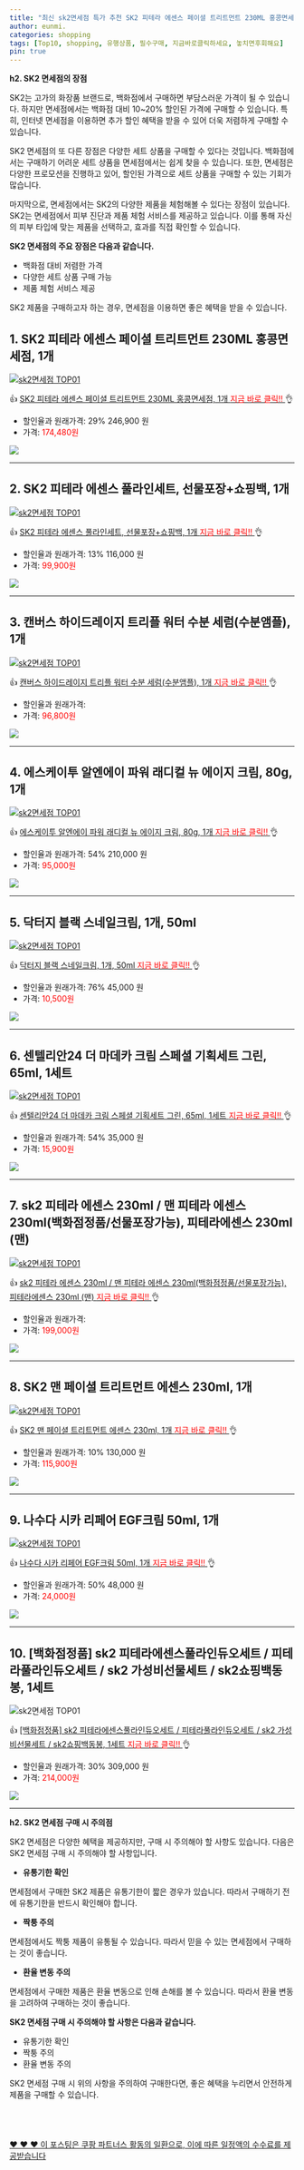 ```yaml
---
title: "최신 sk2면세점 특가 추천 SK2 피테라 에센스 페이셜 트리트먼트 230ML 홍콩면세점, 1개 비교 장점"
author: eunmi.
categories: shopping
tags: [Top10, shopping, 유행상품, 필수구매, 지금바로클릭하세요, 놓치면후회해요]
pin: true
---
```

**h2. SK2 면세점의 장점**

SK2는 고가의 화장품 브랜드로, 백화점에서 구매하면 부담스러운 가격이 될 수 있습니다. 하지만 면세점에서는 백화점 대비 10~20% 할인된 가격에 구매할 수 있습니다. 특히, 인터넷 면세점을 이용하면 추가 할인 혜택을 받을 수 있어 더욱 저렴하게 구매할 수 있습니다.

SK2 면세점의 또 다른 장점은 다양한 세트 상품을 구매할 수 있다는 것입니다. 백화점에서는 구매하기 어려운 세트 상품을 면세점에서는 쉽게 찾을 수 있습니다. 또한, 면세점은 다양한 프로모션을 진행하고 있어, 할인된 가격으로 세트 상품을 구매할 수 있는 기회가 많습니다.

마지막으로, 면세점에서는 SK2의 다양한 제품을 체험해볼 수 있다는 장점이 있습니다. SK2는 면세점에서 피부 진단과 제품 체험 서비스를 제공하고 있습니다. 이를 통해 자신의 피부 타입에 맞는 제품을 선택하고, 효과를 직접 확인할 수 있습니다.

**SK2 면세점의 주요 장점은 다음과 같습니다.**

* 백화점 대비 저렴한 가격
* 다양한 세트 상품 구매 가능
* 제품 체험 서비스 제공

SK2 제품을 구매하고자 하는 경우, 면세점을 이용하면 좋은 혜택을 받을 수 있습니다.

   

## 1. SK2 피테라 에센스 페이셜 트리트먼트 230ML 홍콩면세점, 1개

[![sk2면세점 TOP01](https://thumbnail8.coupangcdn.com/thumbnails/remote/230x230ex/image/vendor_inventory/1603/51d6a39cfe093877cffe8273b64b4efeea5135243abc2371ef1600722f12.jpg)](https://link.coupang.com/re/AFFSDP?lptag=AF3617701&subid=GithubCoopas&pageKey=6458180317&traceid=V0-153&itemId=14045289852&vendorItemId=85963819163)


👍 [SK2 피테라 에센스 페이셜 트리트먼트 230ML 홍콩면세점, 1개 <font color=red> 지금 바로 클릭!! </font> ](https://link.coupang.com/re/AFFSDP?lptag=AF3617701&subid=GithubCoopas&pageKey=6458180317&traceid=V0-153&itemId=14045289852&vendorItemId=85963819163) 👌 


- 할인율과 원래가격: 29%  246,900   원
- 가격: <span style='color:red'>174,480원</span>

[![](/discount_price.png)](https://link.coupang.com/re/AFFSDP?lptag=AF3617701&subid=GithubCoopas&pageKey=6458180317&traceid=V0-153&itemId=14045289852&vendorItemId=85963819163)

---


   

## 2. SK2 피테라 에센스 풀라인세트, 선물포장+쇼핑백, 1개

[![sk2면세점 TOP01](https://thumbnail6.coupangcdn.com/thumbnails/remote/230x230ex/image/vendor_inventory/4351/45211b699de37b8cef6b7291756f7cdb9f9d0c66cade1557bc2d0ee04c19.jpg)](https://link.coupang.com/re/AFFSDP?lptag=AF3617701&subid=GithubCoopas&pageKey=7512060094&traceid=V0-153&itemId=19685032790&vendorItemId=86790308998)


👍 [SK2 피테라 에센스 풀라인세트, 선물포장+쇼핑백, 1개 <font color=red> 지금 바로 클릭!! </font> ](https://link.coupang.com/re/AFFSDP?lptag=AF3617701&subid=GithubCoopas&pageKey=7512060094&traceid=V0-153&itemId=19685032790&vendorItemId=86790308998) 👌 


- 할인율과 원래가격: 13%  116,000   원
- 가격: <span style='color:red'>99,900원</span>

[![](/discount_price.png)](https://link.coupang.com/re/AFFSDP?lptag=AF3617701&subid=GithubCoopas&pageKey=7512060094&traceid=V0-153&itemId=19685032790&vendorItemId=86790308998)

---


   

## 3. 캔버스 하이드레이지 트리플 워터 수분 세럼(수분앰플), 1개

[![sk2면세점 TOP01](https://thumbnail6.coupangcdn.com/thumbnails/remote/230x230ex/image/vendor_inventory/6cff/315632165fe2f92e5d46eb11dd6aa8235774dd861be2e8882661bd642343.jpeg)](https://link.coupang.com/re/AFFSDP?lptag=AF3617701&subid=GithubCoopas&pageKey=7473229401&traceid=V0-153&itemId=19504439629&vendorItemId=86372942119)


👍 [캔버스 하이드레이지 트리플 워터 수분 세럼(수분앰플), 1개 <font color=red> 지금 바로 클릭!! </font> ](https://link.coupang.com/re/AFFSDP?lptag=AF3617701&subid=GithubCoopas&pageKey=7473229401&traceid=V0-153&itemId=19504439629&vendorItemId=86372942119) 👌 


- 할인율과 원래가격: 
- 가격: <span style='color:red'>96,800원</span>

[![](/discount_price.png)](https://link.coupang.com/re/AFFSDP?lptag=AF3617701&subid=GithubCoopas&pageKey=7473229401&traceid=V0-153&itemId=19504439629&vendorItemId=86372942119)

---


   

## 4. 에스케이투 알엔에이 파워 래디컬 뉴 에이지 크림, 80g, 1개

[![sk2면세점 TOP01](https://thumbnail9.coupangcdn.com/thumbnails/remote/230x230ex/image/vendor_inventory/bc21/07f1a000fd5806be75be9409c5da91c33f0666a920c3f1b9980d99d973b2.png)](https://link.coupang.com/re/AFFSDP?lptag=AF3617701&subid=GithubCoopas&pageKey=6159215805&traceid=V0-153&itemId=11941613627&vendorItemId=87669542695)


👍 [에스케이투 알엔에이 파워 래디컬 뉴 에이지 크림, 80g, 1개 <font color=red> 지금 바로 클릭!! </font> ](https://link.coupang.com/re/AFFSDP?lptag=AF3617701&subid=GithubCoopas&pageKey=6159215805&traceid=V0-153&itemId=11941613627&vendorItemId=87669542695) 👌 


- 할인율과 원래가격: 54%  210,000   원
- 가격: <span style='color:red'>95,000원</span>

[![](/discount_price.png)](https://link.coupang.com/re/AFFSDP?lptag=AF3617701&subid=GithubCoopas&pageKey=6159215805&traceid=V0-153&itemId=11941613627&vendorItemId=87669542695)

---


   

## 5. 닥터지 블랙 스네일크림, 1개, 50ml

[![sk2면세점 TOP01](https://thumbnail6.coupangcdn.com/thumbnails/remote/230x230ex/image/product/image/vendoritem/2018/11/21/4086452551/1fab76b6-8afb-464b-8add-1e485bbac483.jpg)](https://link.coupang.com/re/AFFSDP?lptag=AF3617701&subid=GithubCoopas&pageKey=7112172506&traceid=V0-153&itemId=439209653&vendorItemId=4086452551)


👍 [닥터지 블랙 스네일크림, 1개, 50ml <font color=red> 지금 바로 클릭!! </font> ](https://link.coupang.com/re/AFFSDP?lptag=AF3617701&subid=GithubCoopas&pageKey=7112172506&traceid=V0-153&itemId=439209653&vendorItemId=4086452551) 👌 


- 할인율과 원래가격: 76%  45,000   원
- 가격: <span style='color:red'>10,500원</span>

[![](/discount_price.png)](https://link.coupang.com/re/AFFSDP?lptag=AF3617701&subid=GithubCoopas&pageKey=7112172506&traceid=V0-153&itemId=439209653&vendorItemId=4086452551)

---


   

## 6. 센텔리안24 더 마데카 크림 스페셜 기획세트 그린, 65ml, 1세트

[![sk2면세점 TOP01](https://thumbnail6.coupangcdn.com/thumbnails/remote/230x230ex/image/retail/images/2023/05/04/11/1/d70d501f-f45e-4b88-9289-fdf5f677fc49.jpg)](https://link.coupang.com/re/AFFSDP?lptag=AF3617701&subid=GithubCoopas&pageKey=7312639913&traceid=V0-153&itemId=18737378408&vendorItemId=85869749041)


👍 [센텔리안24 더 마데카 크림 스페셜 기획세트 그린, 65ml, 1세트 <font color=red> 지금 바로 클릭!! </font> ](https://link.coupang.com/re/AFFSDP?lptag=AF3617701&subid=GithubCoopas&pageKey=7312639913&traceid=V0-153&itemId=18737378408&vendorItemId=85869749041) 👌 


- 할인율과 원래가격: 54%  35,000   원
- 가격: <span style='color:red'>15,900원</span>

[![](/discount_price.png)](https://link.coupang.com/re/AFFSDP?lptag=AF3617701&subid=GithubCoopas&pageKey=7312639913&traceid=V0-153&itemId=18737378408&vendorItemId=85869749041)

---


   

## 7. sk2 피테라 에센스 230ml / 맨 피테라 에센스 230ml(백화점정품/선물포장가능), 피테라에센스 230ml (맨)

[![sk2면세점 TOP01](https://thumbnail8.coupangcdn.com/thumbnails/remote/230x230ex/image/vendor_inventory/9225/a873fc0e1b6cb1cc6a335e4d917001020b7fe3f61932d3161be98d93e709.jpeg)](https://link.coupang.com/re/AFFSDP?lptag=AF3617701&subid=GithubCoopas&pageKey=5163636563&traceid=V0-153&itemId=7111537265&vendorItemId=74403402348)


👍 [sk2 피테라 에센스 230ml / 맨 피테라 에센스 230ml(백화점정품/선물포장가능), 피테라에센스 230ml (맨) <font color=red> 지금 바로 클릭!! </font> ](https://link.coupang.com/re/AFFSDP?lptag=AF3617701&subid=GithubCoopas&pageKey=5163636563&traceid=V0-153&itemId=7111537265&vendorItemId=74403402348) 👌 


- 할인율과 원래가격: 
- 가격: <span style='color:red'>199,000원</span>

[![](/discount_price.png)](https://link.coupang.com/re/AFFSDP?lptag=AF3617701&subid=GithubCoopas&pageKey=5163636563&traceid=V0-153&itemId=7111537265&vendorItemId=74403402348)

---


   

## 8. SK2 맨 페이셜 트리트먼트 에센스 230ml, 1개

[![sk2면세점 TOP01](https://thumbnail10.coupangcdn.com/thumbnails/remote/230x230ex/image/vendor_inventory/9ffd/3d9261336833053f2af0fbc82400db59e69536c8ff2f42ae2d851a6b4bd1.png)](https://link.coupang.com/re/AFFSDP?lptag=AF3617701&subid=GithubCoopas&pageKey=7582307794&traceid=V0-153&itemId=20017965372&vendorItemId=87669671038)


👍 [SK2 맨 페이셜 트리트먼트 에센스 230ml, 1개 <font color=red> 지금 바로 클릭!! </font> ](https://link.coupang.com/re/AFFSDP?lptag=AF3617701&subid=GithubCoopas&pageKey=7582307794&traceid=V0-153&itemId=20017965372&vendorItemId=87669671038) 👌 


- 할인율과 원래가격: 10%  130,000   원
- 가격: <span style='color:red'>115,900원</span>

[![](/discount_price.png)](https://link.coupang.com/re/AFFSDP?lptag=AF3617701&subid=GithubCoopas&pageKey=7582307794&traceid=V0-153&itemId=20017965372&vendorItemId=87669671038)

---


   

## 9. 나수다 시카 리페어 EGF크림 50ml, 1개

[![sk2면세점 TOP01](https://thumbnail6.coupangcdn.com/thumbnails/remote/230x230ex/image/vendor_inventory/524a/edfce50f34e503677cd7fde4337694574e0751c841b0e257c9d2b8a5cedf.jpg)](https://link.coupang.com/re/AFFSDP?lptag=AF3617701&subid=GithubCoopas&pageKey=1766911547&traceid=V0-153&itemId=3008678813&vendorItemId=79465982242)


👍 [나수다 시카 리페어 EGF크림 50ml, 1개 <font color=red> 지금 바로 클릭!! </font> ](https://link.coupang.com/re/AFFSDP?lptag=AF3617701&subid=GithubCoopas&pageKey=1766911547&traceid=V0-153&itemId=3008678813&vendorItemId=79465982242) 👌 


- 할인율과 원래가격: 50%  48,000   원
- 가격: <span style='color:red'>24,000원</span>

[![](/discount_price.png)](https://link.coupang.com/re/AFFSDP?lptag=AF3617701&subid=GithubCoopas&pageKey=1766911547&traceid=V0-153&itemId=3008678813&vendorItemId=79465982242)

---


   

## 10. [백화점정품] sk2 피테라에센스풀라인듀오세트 / 피테라풀라인듀오세트 / sk2 가성비선물세트 / sk2쇼핑백동봉, 1세트

![sk2면세점 TOP01](https://thumbnail6.coupangcdn.com/thumbnails/remote/230x230ex/image/vendor_inventory/9dc4/3a1706f3e829d54948dc5833ecef17d6d50b7dc97ac55e3c9a84b3cc17cc.JPG)


👍 [[백화점정품] sk2 피테라에센스풀라인듀오세트 / 피테라풀라인듀오세트 / sk2 가성비선물세트 / sk2쇼핑백동봉, 1세트 <font color=red> 지금 바로 클릭!! </font> ](https://link.coupang.com/re/AFFSDP?lptag=AF3617701&subid=GithubCoopas&pageKey=6834109734&traceid=V0-153&itemId=16231995577&vendorItemId=83425454758) 👌 


- 할인율과 원래가격: 30%  309,000   원
- 가격: <span style='color:red'>214,000원</span>

[![](/discount_price.png)](https://link.coupang.com/re/AFFSDP?lptag=AF3617701&subid=GithubCoopas&pageKey=6834109734&traceid=V0-153&itemId=16231995577&vendorItemId=83425454758)

---
**h2. SK2 면세점 구매 시 주의점**

SK2 면세점은 다양한 혜택을 제공하지만, 구매 시 주의해야 할 사항도 있습니다. 다음은 SK2 면세점 구매 시 주의해야 할 사항입니다.

* **유통기한 확인**

면세점에서 구매한 SK2 제품은 유통기한이 짧은 경우가 있습니다. 따라서 구매하기 전에 유통기한을 반드시 확인해야 합니다.

* **짝퉁 주의**

면세점에서도 짝퉁 제품이 유통될 수 있습니다. 따라서 믿을 수 있는 면세점에서 구매하는 것이 좋습니다.

* **환율 변동 주의**

면세점에서 구매한 제품은 환율 변동으로 인해 손해를 볼 수 있습니다. 따라서 환율 변동을 고려하여 구매하는 것이 좋습니다.

**SK2 면세점 구매 시 주의해야 할 사항은 다음과 같습니다.**

* 유통기한 확인
* 짝퉁 주의
* 환율 변동 주의

SK2 면세점 구매 시 위의 사항을 주의하여 구매한다면, 좋은 혜택을 누리면서 안전하게 제품을 구매할 수 있습니다.<br><br><br><br><br> [ ❤ ❤ ❤ 이 포스팅은 쿠팡 파트너스 활동의 일환으로, 이에 따른 일정액의 수수료를 제공받습니다](https://link.coupang.com/a/bcEFyh)